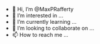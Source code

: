 - 👋 Hi, I’m @MaxPRafferty
- 👀 I’m interested in ...
- 🌱 I’m currently learning ...
- 💞️ I’m looking to collaborate on ...
- 📫 How to reach me ...

<!---
MaxPRafferty/MaxPRafferty is a ✨ special ✨ repository because its `README.md` (this file) appears on your GitHub profile.
You can click the Preview link to take a look at your changes.
--->
